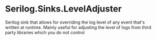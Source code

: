 # Serilog.Sinks.LevelAdjuster
Serilog sink that allows for overriding the log level of any event that's written at runtime. Mainly useful for adjusting the level of logs from third party libraries which you do not control
